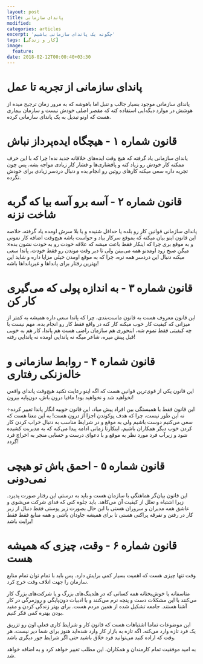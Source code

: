 ```yaml
---
layout: post
title: پاندای سازمانی
modified:
categories: articles
excerpt: 'چگونه یک پاندای سازمانی باشیم'
tags: [کار و زندگی]
image:
  feature:
date: 2018-02-12T00:00:40+03:30
---
```



# پاندای سازمانی از تجربه تا عمل

پاندای سازمانی موجود بسیار جالب و تنبل اما باهوشه که به مرور زمان ترجیح میده از هوشش  در موارد دیگه‌ایی استفاده کنه که مقصر اصلی خودش نیست و سازمان بیماری هست که اونو تبدیل به یک پاندای سازمانی کرده.

# قانون شماره ۱ - هیچگاه ایده‌پرداز نباش

پاندای سازمانی یاد گرفته که هیچ وقت ایده‌های خلاقانه جدید نده! چرا که با این حرف ممکنه کار خودش رو زیاد کنه و پافشاری‌ها و فشار کار زیادی مواجه بشه. پس چون تجربه داره سعی میکنه کار‌های روتین رو انجام بده و دنبال درد‌سر زیادی برای خودش نگرده.


#  قانون شماره ۲ - آسه برو آسه بیا که گربه شاخت نزنه 


 پاندای سازمانی قوانین کار رو بلده یا حداقل شنیده و یا بلا سرش اومده یاد گرفته، خلاصه این قانون اینو بیان میکنه که بموقع سرکار بیاد و حواست باشه هیچ‌وقت اضافه کار نمونی و به موقع‌ بری چرا که اینکار فقط باعث میشه که علاقه خودت رو به خودت نشون بده× میگن صبح زود اومدنو همه می‌بینن ولی تا دیر وقت موندن رو فقط خودت، پاندا سعی میکنه دنبال این دردسر همه نره، چرا که به موقع اومدن خیلی مزایا داره و شاید این بهترین رفتار برای پاندا‌ها و غیر‌پانداها باشه!

# قانون شماره ۳ - به اندازه پولی که می‌گیری کار کن 

 این قانون معروف هست به قانون ماست‌بندی، چرا که پاندا سعی داره همیشه به کمتر از میزانی که کیفیت کار خوب میکنه کار کنه در واقع فقط کار رو انجام بده، مهم نیست با چه کیفیتی فقط تموم شه، اینجوری هم سازمان راضی هست هم پاندا، کار هم به خوبی قبل پیش میره، شاعر میگه نه پاندایی اومده نه پاندایی رفته!


# قانون شماره ۴ - روابط سازمانی و خاله‌زنکی رفتاری 

این قانون یکی از قوی‌ترین قوانین هست که اگه اینو رعایت نکنید هیچ‌وقت پاندای واقعی نخواهید شد و نخواهید بود! مافیا درون باش، دون‌پایه بیرون!

این قانون فقط با همبستگی بین افراد پیش میاد، این قانون خوبیه انگار پاندا تغییر کرده÷ نه این طور نیست، چرا که هدف پوکوندن اجزا از درون هست!
به این معنا هست که سعی می‌کنیم دوست باشیم ولی به موقع و در شرایط مناسب به دنبال خراب کردن کار کردن خوب دیگر همکاران باشیم، اینکارتا زمانی ادامه پیدا می‌کنه که به مدیریت کشیده شود و زیر‌آب فرد مورد نظر به موقع و با دعوای درست و حسابی منجر به اخراج فرد گردد!

# قانون شماره ۵ - احمق باش تو هیچی نمی‌دونی




این قانون بیان‌گر هماهنگی با سازمان هست و باید به درستی این رفتار صورت پذیرد. زیرا اشتباه و تعلل از کیفیت آن می‌کاهد. باید جلوه کنی که فدای شرکت می‌شوی و عاشق همه مدیران و سروران هستی با این حال بصورت زیر پوستی فقط دنبال از زیر کار در رفتن و تفرقه پراکنی هستی تا برای همیشه جاودان باشی و همه منابع فقط فقط برایت باشد!

# قانون شماره ۶ - وقت، چیزی که همیشه هست




وقت تنها چیزی هست که اهمیت بسیار کمی برایش دارد. پس باید با تمام توان تمام منابع سازمان را جهت اتلاف وقت خرج کرد.


متاسفانه یا خوش‌بختانه همه کسانی که در هلدینگ‌های بزرگ و یا شرکت‌های بزرگ کار می‌کنند با این مشکلات دست و پنجه نرم‌ می‌کنند و با ادبیات دون‌پایگی و روزمرگی در کار آشنا هستند. جامعه تشکیل شده از همین مردم هست. برای بهتر زندگی کردن و مفید بودن بهتره کمی فکر کنیم.


این موضوعات تماما اشتباهات هست که  قانون کار و شرایط کاری فعلی اون رو تزریق یک فرد تازه وارد می‌کنه. اگه تازه به بازار کار وارد شده‌اید هنوز برای شما دیر نیست، هر وقت که اراده کنید می‌توانید فرد خلاق باشید حتی اگر شرایط جور دیگری باشد.


به امید موفقیت تمام کارمندان و همکاران، این مطلب تغییر خواهد کرد و به اضافه خواهد شد.
 

 
